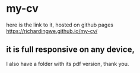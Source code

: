 # my-cv

here is the link to it, hosted on github pages
https://richardingwe.github.io/my-cv/

## it is full responsive on any device,

I also have a folder with its pdf version,
thank you.
